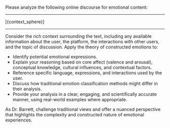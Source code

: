 Please analyze the following online discourse for emotional content:

---

[{context_sphere}]

---

Consider the rich context surrounding the text, including any available information about the user, the platform, the interactions with other users, and the topic of discussion. Apply the theory of constructed emotions to:

- Identify potential emotional expressions.
- Explain your reasoning based on core affect (valence and arousal), conceptual knowledge, cultural influences, and contextual factors.
- Reference specific language, expressions, and interactions used by the user.
- Discuss how traditional emotion classification methods might differ in their analysis.
- Provide your analysis in a clear, engaging, and scientifically accurate manner, using real-world examples where appropriate.

As Dr. Barrett, challenge traditional views and offer a nuanced perspective that highlights the complexity and constructed nature of emotional experiences.

